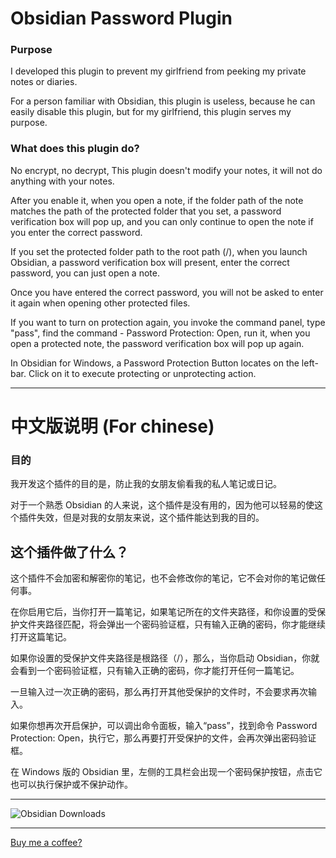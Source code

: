 # Obsidian Password Plugin

### Purpose

I developed this plugin to prevent my girlfriend from peeking my private notes or diaries.  

For a person familiar with Obsidian, this plugin is useless, because he can easily disable this plugin, but for my girlfriend, this plugin serves my purpose.  

### What does this plugin do?

No encrypt, no decrypt, This plugin doesn't modify your notes, it will not do anything with your notes.  

After you enable it, when you open a note, if the folder path of the note matches the path of the protected folder that you set, a password verification box will pop up, and you can only continue to open the note if you enter the correct password.  

If you set the protected folder path to the root path (/), when you launch Obsidian, a password verification box will present, enter the correct password, you can just open a note.  

Once you have entered the correct password, you will not be asked to enter it again when opening other protected files.  

If you want to turn on protection again, you invoke the command panel, type "pass", find the command - Password Protection: Open, run it, when you open a protected note, the password verification box will pop up again.  

In Obsidian for Windows, a Password Protection Button locates on the left-bar. Click on it to execute protecting or unprotecting action.

------  

# 中文版说明 (For chinese)

### 目的

我开发这个插件的目的是，防止我的女朋友偷看我的私人笔记或日记。  

对于一个熟悉 Obsidian 的人来说，这个插件是没有用的，因为他可以轻易的使这个插件失效，但是对我的女朋友来说，这个插件能达到我的目的。  

## 这个插件做了什么？

这个插件不会加密和解密你的笔记，也不会修改你的笔记，它不会对你的笔记做任何事。  

在你启用它后，当你打开一篇笔记，如果笔记所在的文件夹路径，和你设置的受保护文件夹路径匹配，将会弹出一个密码验证框，只有输入正确的密码，你才能继续打开这篇笔记。

如果你设置的受保护文件夹路径是根路径（/），那么，当你启动 Obsidian，你就会看到一个密码验证框，只有输入正确的密码，你才能打开任何一篇笔记。

一旦输入过一次正确的密码，那么再打开其他受保护的文件时，不会要求再次输入。

如果你想再次开启保护，可以调出命令面板，输入“pass”，找到命令 Password Protection: Open，执行它，那么再要打开受保护的文件，会再次弹出密码验证框。

在 Windows 版的 Obsidian 里，左侧的工具栏会出现一个密码保护按钮，点击它也可以执行保护或不保护动作。

------  

![Obsidian Downloads](https://img.shields.io/badge/dynamic/json?logo=obsidian&color=%23483699&label=downloads&query=%24%5B%22obsidian-password%22%5D.downloads&url=https%3A%2F%2Fraw.githubusercontent.com%2Fobsidianmd%2Fobsidian-releases%2Fmaster%2Fcommunity-plugin-stats.json)  

------  

<a href="https://bmc.link/qing3962">Buy me a coffee?</a>  
